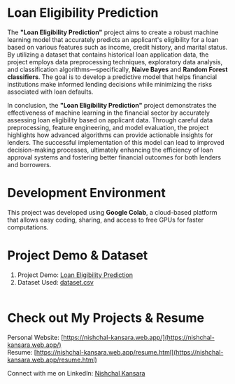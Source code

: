 # Loan Eligibility Prediction

The **"Loan Eligibility Prediction"** project aims to create a robust machine learning model that accurately predicts an applicant's eligibility for a loan based on various features such as income, credit history, and marital status. By utilizing a dataset that contains historical loan application data, the project employs data preprocessing techniques, exploratory data analysis, and classification algorithms—specifically, **Naive Bayes** and **Random Forest classifiers**. The goal is to develop a predictive model that helps financial institutions make informed lending decisions while minimizing the risks associated with loan defaults.

In conclusion, the **"Loan Eligibility Prediction"** project demonstrates the effectiveness of machine learning in the financial sector by accurately assessing loan eligibility based on applicant data. Through careful data preprocessing, feature engineering, and model evaluation, the project highlights how advanced algorithms can provide actionable insights for lenders. The successful implementation of this model can lead to improved decision-making processes, ultimately enhancing the efficiency of loan approval systems and fostering better financial outcomes for both lenders and borrowers.

# Development Environment
This project was developed using **Google Colab**, a cloud-based platform that allows easy coding, sharing, and access to free GPUs for faster computations.

# Project Demo & Dataset
1. Project Demo: [Loan Eligibility Prediction](https://colab.research.google.com/drive/1gN1JI7t0i-Yg8URJgGFJzyM6gZ6R9y8m)
2. Dataset Used: [dataset.csv](https://drive.google.com/file/d/1wc1U7_fabihHKWlnXdxGixAcZtqA6lY3/view)<br><br>

# Check out My Projects & Resume
Personal Website: [https://nishchal-kansara.web.app/](https://nishchal-kansara.web.app/)<br>
Resume: [https://nishchal-kansara.web.app/resume.html](https://nishchal-kansara.web.app/resume.html)

Connect with me on LinkedIn: [Nishchal Kansara](https://www.linkedin.com/in/nishchal-kansara/)
